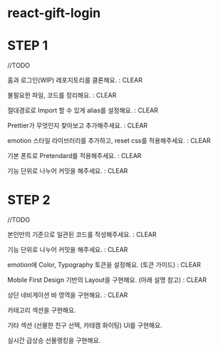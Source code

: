 # react-gift-login

# STEP 1

//TODO

홈과 로그인(WIP) 레포지토리를 클론해요. : CLEAR

불필요한 파일, 코드를 정리해요. : CLEAR

절대경로로 Import 할 수 있게 alias를 설정해요. : CLEAR

Prettier가 무엇인지 찾아보고 추가해주세요. : CLEAR

emotion 스타일 라이브러리를 추가하고, reset css를 적용해주세요. : CLEAR

기본 폰트로 Pretendard를 적용해주세요. : CLEAR

기능 단위로 나누어 커밋을 해주세요. : CLEAR

# STEP 2

//TODO

본인만의 기준으로 일관된 코드를 작성해주세요. : CLEAR

기능 단위로 나누어 커밋을 해주세요. : CLEAR

emotion에 Color, Typography 토큰을 설정해요. (토큰 가이드) : CLEAR

Mobile First Design 기반의 Layout을 구현해요. (아래 설명 참고) : CLEAR

상단 네비게이션 바 영역을 구현해요. : CLEAR

카테고리 섹션을 구현해요.

기타 섹션 (선물한 친구 선택, 카테캠 화이팅) UI를 구현해요.

실시간 급상승 선물랭킹을 구현해요.
